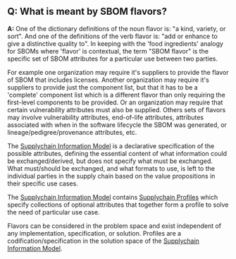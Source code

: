 ## **Q: What is meant by SBOM flavors?**
**A:** 
One of the dictionary definitions 
of the noun flavor is:
"a kind, variety, or sort".
And one of the definitions of the verb flavor is:
"add or enhance to give a distinctive quality to".
In keeping with the 'food ingredients' analogy for SBOMs
where 'flavor' is contextual,
the term "SBOM flavor" is the specific set of SBOM attributes for a particular use between two parties.

For example one organization may require it's suppliers 
to provide the flavor of SBOM that includes licenses.
Another organization may require it's suppliers
to provide just the component list, 
but that it has to be a 'complete' component list
which is a different flavor than only requiring
the first-level components to be provided.
Or an organization may require that certain vulnerability attributes must also be supplied.
Others sets of flavors may involve vulnerability attributes, end-of-life attributes,
attributes associated with when in the software lifecycle the SBOM was generated,
or lineage/pedigree/provenance attributes, etc.

The [Supplychain Information Model](tbd)
is a declarative specification of the possible attributes,
defining the essential content of what information could be exchanged/derived,
but does not specify what must be exchanged.
What must/should be exchanged, and what formats to use, is left to the individual parties in the supply chain
based on the value propositions in their specific use cases.

The [Supplychain Information Model](tbd)
contains [Supplychain Profiles](./profiles.md) which specify collections of 
optional attributes that together form a profile to 
solve the need of particular use case.

Flavors can be considered in the problem space and exist
independent of any implementation, specification, or solution.
Profiles are a codification/specification in the solution space of the [Supplychain Information Model](tbd).